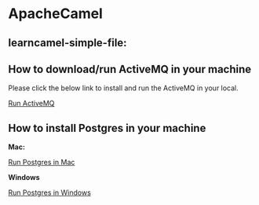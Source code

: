 # ApacheCamel

## **learncamel-simple-file:**

## How to download/run ActiveMQ in your machine

Please click the below link to install and run the ActiveMQ in your local.  

[Run ActiveMQ](https://github.com/dilipSundar/TeachApacheCamel/blob/master/How-to-download:run-activemq.md)

## How to install Postgres in your machine

**Mac:**  

[Run Postgres in Mac](https://github.com/dilipSundar/TeachApacheCamel/blob/master/How-to-install-Postgres-in-Mac.md)

**Windows**  

[Run Postgres in Windows](https://github.com/dilipSundar/TeachApacheCamel/blob/master/How-to-install-Postgres-in-Windows.md)
